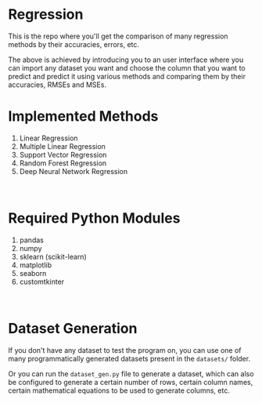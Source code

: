 # Regression
This is the repo where you'll get the comparison of many regression methods by their accuracies, errors, etc.

The above is achieved by introducing you to an user interface where you can import any dataset you want and choose the column that you want to predict and predict it using various methods and comparing them by their accuracies, RMSEs and MSEs.
<br>

# Implemented Methods
1. Linear Regression
2. Multiple Linear Regression
3. Support Vector Regression
4. Random Forest Regression
5. Deep Neural Network Regression

<br>

# Required Python Modules

1. pandas
2. numpy
3. sklearn (scikit-learn)
4. matplotlib
5. seaborn
6. customtkinter

<br>

# Dataset Generation
If you don't have any dataset to test the program on, you can use one of many programmatically generated datasets present in the `datasets/` folder.

Or you can run the `dataset_gen.py` file to generate a dataset, which can also be configured to generate a certain number of rows, certain column names, certain mathematical equations to be used to generate columns, etc.